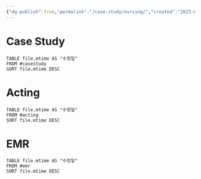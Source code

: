 ```yaml
---
{"dg-publish":true,"permalink":"/case-study/nursing/","created":"2025-07-22T18:31:14.700+09:00","updated":"2025-08-19T09:57:16.986+09:00"}
---
```


# Case Study
``` dataview
TABLE file.mtime AS "수정일"
FROM #casestudy
SORT file.mtime DESC
```

# Acting
``` dataview
TABLE file.mtime AS "수정일"
FROM #acting
SORT file.mtime DESC
```

# EMR 
``` dataview
TABLE file.mtime AS "수정일"
FROM #emr
SORT file.mtime DESC
```